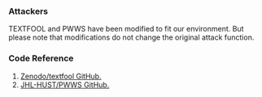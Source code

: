 ### Attackers
TEXTFOOL and PWWS have been modified to fit our environment.
But please note that modifications do not change the original attack
function.

### Code Reference
1. <a href="https://github.com/bogdan-kulynych/textfool">Zenodo/textfool GitHub. </a>  
2. <a href="https://github.com/JHL-HUST/PWWS">JHL-HUST/PWWS GitHub. </a>